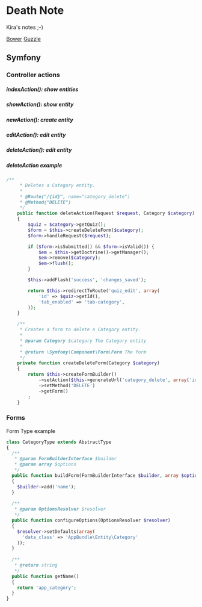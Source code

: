 Death Note
=========

Kira's notes ;-)

[Bower](bower.md)
[Guzzle](guzzle.md)

Symfony
-------
### Controller actions
##### indexAction(): show entities
##### showAction(): show entity
##### newAction(): create entity
##### editAction(): edit entity
##### deleteAction(): edit entity

##### deleteAction example
```php
/**
     * Deletes a Category entity.
     *
     * @Route("/{id}", name="category_delete")
     * @Method("DELETE")
     */
    public function deleteAction(Request $request, Category $category)
    {
        $quiz = $category->getQuiz();
        $form = $this->createDeleteForm($category);
        $form->handleRequest($request);

        if ($form->isSubmitted() && $form->isValid()) {
            $em = $this->getDoctrine()->getManager();
            $em->remove($category);
            $em->flush();
        }

        $this->addFlash('success', 'changes_saved');

        return $this->redirectToRoute('quiz_edit', array(
            'id' => $quiz->getId(),
            'tab_enabled' => 'tab-category',
        ));
    }

    /**
     * Creates a form to delete a Category entity.
     *
     * @param Category $category The Category entity
     *
     * @return \Symfony\Component\Form\Form The form
     */
    private function createDeleteForm(Category $category)
    {
        return $this->createFormBuilder()
            ->setAction($this->generateUrl('category_delete', array('id' => $category->getId())))
            ->setMethod('DELETE')
            ->getForm()
        ;
    }
```

### Forms

Form Type example
```php
class CategoryType extends AbstractType
{
  /**
   * @param FormBuilderInterface $builder
   * @param array $options
   */
  public function buildForm(FormBuilderInterface $builder, array $options)
  {
    $builder->add('name');
  }
  
  /**
   * @param OptionsResolver $resolver
   */
  public function configureOptions(OptionsResolver $resolver)
  {
    $resolver->setDefaults(array(
      'data_class' => 'AppBundle\Entity\Category'
    ));
  }
  
  /**
   * @return string
   */
  public function getName()
  {
    return 'app_category';
  }
}
```
